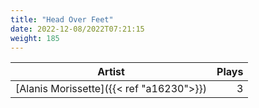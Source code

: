 ```yaml
---
title: "Head Over Feet"
date: 2022-12-08/2022T07:21:15
weight: 185
---
```




 Artist | Plays 
----- | -----:
[Alanis Morissette]({{< ref "a16230">}}) | 3
